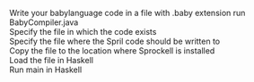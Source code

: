 Write your babylanguage code in a file with .baby extension
run BabyCompiler.java \
Specify the file in which the code exists\
Specify the file where the Spril code should be written to\
Copy the file to the location where Sprockell is installed\
Load the file in Haskell\
Run main in Haskell